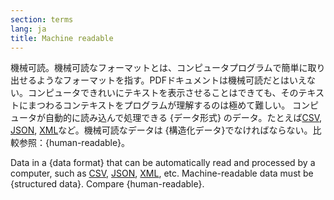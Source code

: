 ```yaml
---
section: terms
lang: ja
title: Machine readable
---
```


機械可読。機械可読なフォーマットとは、コンピュータプログラムで簡単に取り出せるようなフォーマットを指す。PDFドキュメントは機械可読だとはいえない。コンピュータできれいにテキストを表示させることはできても、そのテキストにまつわるコンテキストをプログラムが理解するのは極めて難しい。
コンピュータが自動的に読み込んで処理できる {データ形式} のデータ。たとえば[CSV](/glossary/ja/terms/csv/), [JSON](/glossary/ja/terms/json/), [XML](/glossary/ja/terms/xml/)など。機械可読なデータは {構造化データ}でなければならない。比較参照：{human-readable}。

Data in a {data format} that can be automatically read and processed by a computer, such as [CSV](/glossary/en/terms/csv/), [JSON](/glossary/en/terms/json/), [XML](/glossary/en/terms/xml/), etc. Machine-readable data must be {structured data}. Compare {human-readable}.
